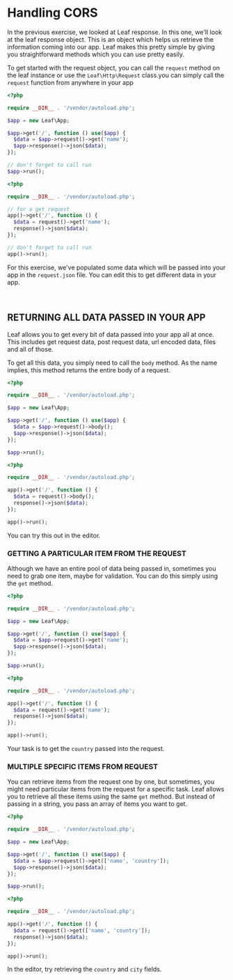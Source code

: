 # Handling CORS

In the previous exercise, we looked at Leaf response. In this one, we'll look at the leaf response object. This is an object which helps us retrieve the information coming into our app. Leaf makes this pretty simple by giving you straightforward methods which you can use pretty easily.

To get started with the request object, <span class="class-mode">you can call the `request` method on the leaf instance or use the `Leaf\Http\Request` class.</span><span class="functional-mode">you can simply call the `request` function from anywhere in your app</span>

<div class="class-mode">

```php
<?php

require __DIR__ . '/vendor/autoload.php';

$app = new Leaf\App;

$app->get('/', function () use($app) {
  $data = $app->request()->get('name');
  $app->response()->json($data);
});

// don't forget to call run
$app->run();
```

</div>
<div class="functional-mode">

```php
<?php

require __DIR__ . '/vendor/autoload.php';

// for a get request
app()->get('/', function () {
  $data = request()->get('name');
  response()->json($data);
});

// don't forget to call run
app()->run();
```

</div>

For this exercise, we've populated some data which will be passed into your app in the `request.json` file. You can edit this to get different data in your app.

<br>

## RETURNING ALL DATA PASSED IN YOUR APP

Leaf allows you to get every bit of data passed into your app all at once. This includes get request data, post request data, url encoded data, files and all of those.

To get all this data, you simply need to call the `body` method. As the name implies, this method returns the entire body of a request.

<div class="class-mode">

```php
<?php

require __DIR__ . '/vendor/autoload.php';

$app = new Leaf\App;

$app->get('/', function () use($app) {
  $data = $app->request()->body();
  $app->response()->json($data);
});

$app->run();
```

</div>
<div class="functional-mode">

```php
<?php

require __DIR__ . '/vendor/autoload.php';

app()->get('/', function () {
  $data = request()->body();
  response()->json($data);
});

app()->run();
```

</div>

You can try this out in the editor.

### GETTING A PARTICULAR ITEM FROM THE REQUEST

Although we have an entire pool of data being passed in, sometimes you need to grab one item, maybe for validation. You can do this simply using the `get` method.

<div class="class-mode">

```php
<?php

require __DIR__ . '/vendor/autoload.php';

$app = new Leaf\App;

$app->get('/', function () use($app) {
  $data = $app->request()->get('name');
  $app->response()->json($data);
});

$app->run();
```

</div>
<div class="functional-mode">

```php
<?php

require __DIR__ . '/vendor/autoload.php';

app()->get('/', function () {
  $data = request()->get('name');
  response()->json($data);
});

app()->run();
```

</div>

Your task is to get the `country` passed into the request.

### MULTIPLE SPECIFIC ITEMS FROM REQUEST

You can retrieve items from the request one by one, but sometimes, you might need particular items from the request for a specific task. Leaf allows you to retrieve all these items using the same `get` method. But instead of passing in a string, you pass an array of items you want to get.

<div class="class-mode">

```php
<?php

require __DIR__ . '/vendor/autoload.php';

$app = new Leaf\App;

$app->get('/', function () use($app) {
  $data = $app->request()->get(['name', 'country']);
  $app->response()->json($data);
});

$app->run();
```

</div>
<div class="functional-mode">

```php
<?php

require __DIR__ . '/vendor/autoload.php';

app()->get('/', function () {
  $data = request()->get(['name', 'country']);
  response()->json($data);
});

app()->run();
```

</div>

In the editor, try retrieving the `country` and `city` fields.

